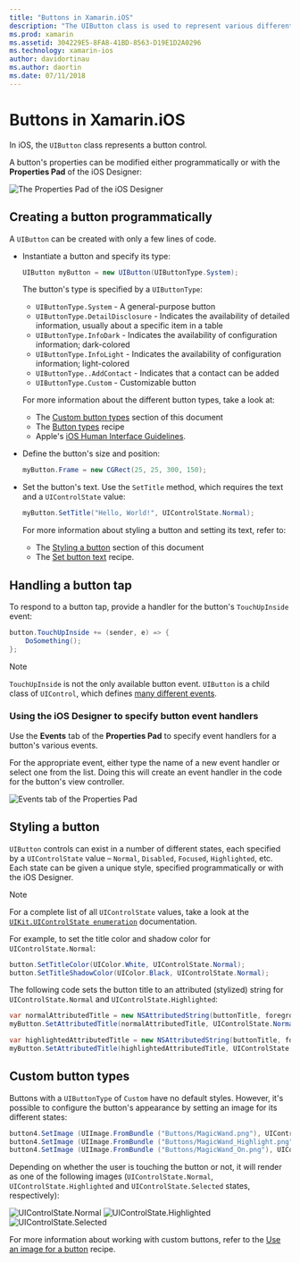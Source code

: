 ```yaml
---
title: "Buttons in Xamarin.iOS"
description: "The UIButton class is used to represent various different styles of button in iOS screens. This guide introduces the different options for working with buttons in iOS."
ms.prod: xamarin
ms.assetid: 304229E5-8FA8-41BD-8563-D19E1D2A0296
ms.technology: xamarin-ios
author: davidortinau
ms.author: daortin
ms.date: 07/11/2018
---
```


# Buttons in Xamarin.iOS

In iOS, the `UIButton` class represents a button control.

A button's properties can be modified either programmatically or with the
**Properties Pad** of the iOS Designer:

![The Properties Pad of the iOS Designer](buttons-images/properties.png "The Properties Pad of the iOS Designer")

## Creating a button programmatically

A `UIButton` can be created with only a few lines of code.

- Instantiate a button and specify its type:

  ```csharp
  UIButton myButton = new UIButton(UIButtonType.System);
  ```

  The button's type is specified by a `UIButtonType`:

  - `UIButtonType.System` - A general-purpose button
  - `UIButtonType.DetailDisclosure` - Indicates the availability of detailed information, usually about a specific item in a table
  - `UIButtonType.InfoDark` - Indicates the availability of configuration information; dark-colored
  - `UIButtonType.InfoLight` - Indicates the availability of configuration information; light-colored
  - `UIButtonType..AddContact` - Indicates that a contact can be added
  - `UIButtonType.Custom` - Customizable button

  For more information about the different button types, take a look at:
  
  - The [Custom button types](#custom-button-types) section of this document
  - The [Button types](https://github.com/xamarin/recipes/tree/master/Recipes/ios/standard_controls/buttons/create_different_types_of_buttons) 
    recipe
  - Apple's [iOS Human Interface Guidelines](https://developer.apple.com/design/human-interface-guidelines/ios/controls/buttons/).

- Define the button's size and position:

  ```csharp
  myButton.Frame = new CGRect(25, 25, 300, 150);
  ```

- Set the button's text. Use the `SetTitle` method, which requires the text
  and a `UIControlState` value:

  ```csharp
  myButton.SetTitle("Hello, World!", UIControlState.Normal);
  ```

  For more information about styling a button and setting its text, refer
  to:

  - The [Styling a button](#styling-a-button) section of this document
  - The [Set button text](https://github.com/xamarin/recipes/tree/master/Recipes/ios/standard_controls/buttons/set_button_text)
    recipe.

## Handling a button tap

To respond to a button tap, provide a handler for the button's
`TouchUpInside` event:

```csharp
button.TouchUpInside += (sender, e) => {
    DoSomething();
};
```

> [!NOTE]
> `TouchUpInside` is not the only available button event. `UIButton` is a
> child class of `UIControl`, which defines
> [many different events](xref:UIKit.UIControlEvent).

### Using the iOS Designer to specify button event handlers

Use the **Events** tab of the **Properties Pad** to specify event handlers
for a button's various events.

For the appropriate event, either type the name of a new event handler or
select one from the list. Doing this will create an event handler in
the code for the button's view controller.

![Events tab of the Properties Pad](buttons-images/image1.png "Events tab of the Properties Pad")

## Styling a button

`UIButton` controls can exist in a number of different states, each
specified by a `UIControlState` value – `Normal`, `Disabled`,
`Focused`, `Highlighted`, etc. Each state can be given a unique style,
specified programmatically or with the iOS Designer.

> [!NOTE]
> For a complete list of all `UIControlState` values, take a look at the
> [`UIKit.UIControlState enumeration`](xref:UIKit.UIControlState)
> documentation.

For example, to set the title color and shadow color for
`UIControlState.Normal`:

```csharp
button.SetTitleColor(UIColor.White, UIControlState.Normal);
button.SetTitleShadowColor(UIColor.Black, UIControlState.Normal);
```

The following code sets the button title to an attributed (stylized) string 
for `UIControlState.Normal` and `UIControlState.Highlighted`:

```csharp
var normalAttributedTitle = new NSAttributedString(buttonTitle, foregroundColor: UIColor.Blue, strikethroughStyle: NSUnderlineStyle.Single);
myButton.SetAttributedTitle(normalAttributedTitle, UIControlState.Normal);

var highlightedAttributedTitle = new NSAttributedString(buttonTitle, foregroundColor: UIColor.Green, strikethroughStyle: NSUnderlineStyle.Thick);
myButton.SetAttributedTitle(highlightedAttributedTitle, UIControlState.Highlighted);
```

## Custom button types

Buttons with a `UIButtonType` of `Custom` have no default styles. However,
it's possible to configure the button's appearance by setting an image for
its different states:

```csharp
button4.SetImage (UIImage.FromBundle ("Buttons/MagicWand.png"), UIControlState.Normal);
button4.SetImage (UIImage.FromBundle ("Buttons/MagicWand_Highlight.png"), UIControlState.Highlighted);
button4.SetImage (UIImage.FromBundle ("Buttons/MagicWand_On.png"), UIControlState.Selected);
```

Depending on whether the user is touching the button or not, it will
render as one of the following images (`UIControlState.Normal`,
`UIControlState.Highlighted` and `UIControlState.Selected` states,
respectively):

![UIControlState.Normal](buttons-images/image22.png "UIControlState.Normal")
![UIControlState.Highlighted](buttons-images/image23.png "UIControlState.Highlighted")
![UIControlState.Selected](buttons-images/image24.png "UIControlState.Selected")

For more information about working with custom buttons, refer to the
[Use an image for a button](https://github.com/xamarin/recipes/tree/master/Recipes/ios/standard_controls/buttons/use_an_image_for_a_button)
recipe.
